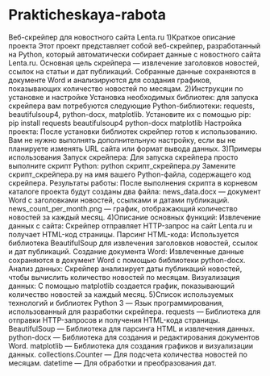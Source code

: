 # Prakticheskaya-rabota
Веб-скрейпер для новостного сайта Lenta.ru
1)Краткое описание проекта
Этот проект представляет собой веб-скрейпер, разработанный на Python, который автоматически собирает данные с новостного сайта Lenta.ru. Основная цель скрейпера — извлечение заголовков новостей, ссылок на статьи и дат публикаций. Собранные данные сохраняются в документе Word и анализируются для создания графиков, показывающих количество новостей по месяцам.
2)Инструкции по установке и настройке
Установка необходимых библиотек: для запуска скрейпера вам потребуются следующие Python-библиотеки: requests, beautifulsoup4, python-docx, matplotlib. Установите их с помощью pip: pip install requests beautifulsoup4 python-docx matplotlib
Настройка проекта: После установки библиотек скрейпер готов к использованию. Вам не нужно выполнять дополнительную настройку, если вы не планируете изменять URL сайта или формат вывода данных.
3)Примеры использования
Запуск скрейпера:
Для запуска скрейпера просто выполните скрипт Python: python скрипт_скрейпера.py
Замените скрипт_скрейпера.py на имя вашего Python-файла, содержащего код скрейпера.
Результаты работы:
После выполнения скрипта в корневом каталоге проекта будут созданы два файла:
news_data.docx — документ Word с заголовками новостей, ссылками и датами публикаций.
news_count_per_month.png — график, отображающий количество новостей за каждый месяц.
4)Описание основных функций:
Извлечение данных с сайта: Скрейпер отправляет HTTP-запрос на сайт Lenta.ru и получает HTML-код страницы.
Парсинг HTML-кода: Используется библиотека BeautifulSoup для извлечения заголовков новостей, ссылок и дат публикаций.
Создание документа Word: Извлеченные данные сохраняются в документ Word с помощью библиотеки python-docx.
Анализ данных: Скрейпер анализирует даты публикаций новостей, чтобы вычислить количество новостей по месяцам.
Визуализация данных: С помощью matplotlib создается график, показывающий количество новостей за каждый месяц.
5)Список используемых технологий и библиотек
Python 3 — Язык программирования, использованный для разработки скрейпера.
requests — Библиотека для отправки HTTP-запросов и получения HTML-кода страницы.
BeautifulSoup — Библиотека для парсинга HTML и извлечения данных.
python-docx — Библиотека для создания и редактирования документов Word.
matplotlib — Библиотека для создания графиков и визуализации данных.
collections.Counter — Для подсчета количества новостей по месяцам.
datetime — Для обработки и преобразования дат.
